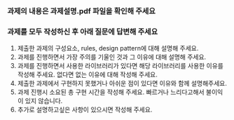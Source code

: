 ### 과제의 내용은 과제설명.pdf 파일을 확인해 주세요

### 과제를 모두 작성하신 후 아래 질문에 답변해 주세요

1. 제출한 과제의 구성요소, rules, design pattern에 대해 설명해 주세요.
2. 과제를 진행하면서 가장 주의를 기울인 것과 그 이유에 대해 설명해 주세요.
3. 과제를 진행하면서 사용한 라이브러리가 있다면 해당 라이브러리를 사용한 이유를 작성해 주세요. 없다면 없는 이유에 대해 작성해 주세요.
4. 제출한 과제에서 구현하지 못했거나 아쉬운 점이 있다면 이유와 함께 설명해주세요.
5. 과제 진행시 소요된 총 구현 시간을 작성해 주세요. 빠르거나 느리다고해서 불이익이 있지 않습니다.
6. 추가로 설명하고싶은 사항이 있으시면 작성해 주세요.
